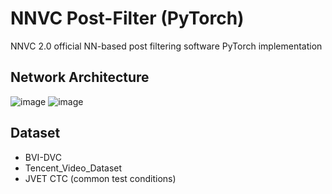 # NNVC Post-Filter (PyTorch)
NNVC 2.0 official NN-based post filtering software PyTorch implementation


## Network Architecture
![image](https://user-images.githubusercontent.com/117562297/221793450-8f35070c-b09d-4ba5-a956-c4f9159bb01f.png)
![image](https://user-images.githubusercontent.com/117562297/221793566-24b8aa47-4559-4cd1-bca1-1e0026f957c4.png)


## Dataset
* BVI-DVC
* Tencent_Video_Dataset
* JVET CTC (common test conditions)
